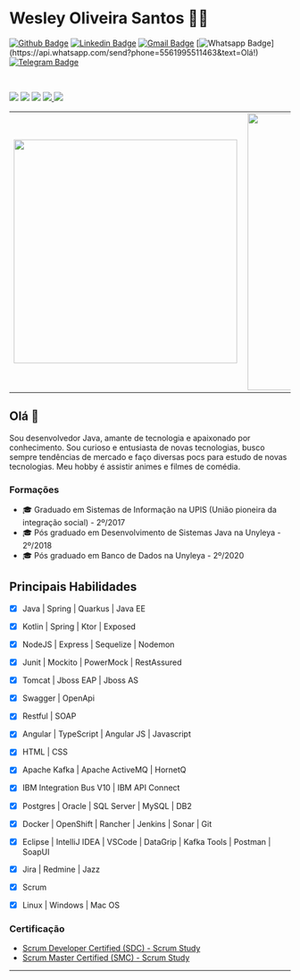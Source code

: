 # Wesley Oliveira Santos 👨‍💻

[![Github Badge](https://img.shields.io/badge/-Github-000?style=flat-square&logo=Github&logoColor=white&link=https://github.com/wesleyosantos91)](https://github.com/wesleyosantos91)
[![Linkedin Badge](https://img.shields.io/badge/-LinkedIn-blue?style=flat-square&logo=Linkedin&logoColor=white&link=https://www.linkedin.com/in/wesleyosantos91/)](https://www.linkedin.com/in/wesleyosantos91/)
[![Gmail Badge](https://img.shields.io/badge/-Gmail-c14438?style=flat-square&logo=Gmail&logoColor=white&link=mailto:wesleyosantos91@gmail.com)](mailto:wesleyosantos91@gmail.com/)
[![Whatsapp Badge](https://img.shields.io/badge/-Whatsapp-4CA143?style=flat-square&labelColor=4CA143&logo=whatsapp&logoColor=white&link=https://api.whatsapp.com/send?phone=5561995511463&text=Olá!)](https://api.whatsapp.com/send?phone=5561995511463&text=Olá!)
[![Telegram Badge](https://img.shields.io/badge/-Telegram-1ca0f1?style=flat-square&labelColor=1ca0f1&logo=telegram&logoColor=white&link=https://t.me/wesleyosantos91)](https://t.me/wesleyosantos91)

<br/>

<p>
  <img src="http://views.whatilearened.today/views/github/wesleyosantos91/views.svg" />
  <img src="https://img.shields.io/badge/Front End-Angular-f55247" />
  <img src="https://img.shields.io/badge/Back End-Java-f55247" />
  <a href="https://github.com/wesleyosantos91/">
    <img src="https://img.shields.io/github/followers/wesleyosantos91?color=%234CC61E&label=GitHub%20Followers%20%3A" />
  </a>
  <a href="https://github.com/wesleyosantos91?tab=repositories">
    <img src="https://badges.frapsoft.com/os/v2/open-source.svg?v=103" />
  </a>
</p>

<center>
  <table>
    <tr>
        <td><img width="400px" align="left" src="https://github-readme-stats.vercel.app/api/top-langs/?username=wesleyosantos91&hide=html&layout=compact" /></td>
        <td><img width="495px" align="left" src="https://github-readme-stats.vercel.app/api?username=wesleyosantos91&show_icons=true&theme=radical" /></td>
    </tr>   
  </table>
</center>

## Olá 👋

Sou desenvolvedor Java, amante de tecnologia e apaixonado por conhecimento.
Sou curioso e entusiasta de novas tecnologias, busco sempre tendências de mercado e faço diversas pocs para estudo de novas tecnologias. 
Meu hobby é assistir animes e filmes de comédia.

### Formações
- 🎓 Graduado em Sistemas de Informação na UPIS (União pioneira da integração social) - 2º/2017
- 🎓 Pós graduado em Desenvolvimento de Sistemas Java na Unyleya - 2º/2018
- 🎓 Pós graduado em Banco de Dados na Unyleya - 2º/2020

## Principais Habilidades
- [x] Java | Spring | Quarkus | Java EE
- [x] Kotlin | Spring | Ktor | Exposed
- [x] NodeJS | Express | Sequelize | Nodemon
- [x] Junit | Mockito | PowerMock | RestAssured
- [x] Tomcat | Jboss EAP | Jboss AS
- [x] Swagger | OpenApi
- [x] Restful | SOAP
- [x] Angular | TypeScript | Angular JS | Javascript
- [x] HTML | CSS
- [x] Apache Kafka | Apache ActiveMQ | HornetQ
- [x] IBM Integration Bus V10 | IBM API Connect
- [x] Postgres | Oracle | SQL Server | MySQL | DB2 
- [x] Docker | OpenShift | Rancher | Jenkins | Sonar | Git
- [x] Eclipse | IntelliJ IDEA | VSCode | DataGrip | Kafka Tools | Postman | SoapUI 
- [x] Jira | Redmine | Jazz
- [x] Scrum
- [x] Linux | Windows | Mac OS 


### Certificação
- [Scrum Developer Certified (SDC) - Scrum Study
](https://drive.google.com/file/d/16a6FCaYtGK181u7FMQdaSUCv2mXBql25/view?usp=sharing)
- [Scrum Master Certified (SMC) - Scrum Study
](https://drive.google.com/file/d/17JpUXeW-UqZe-vyo-ncS1Jq6r2qmhMsC/view?usp=sharing)

---
